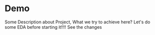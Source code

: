 # Demo
Some Description about Project, What we try to achieve here?
Let's do some EDA before starting it!!!!
See the changes
